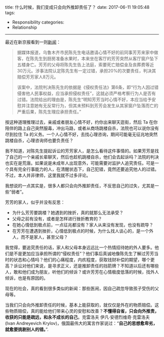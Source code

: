 title: 什么时候，我们变成只会向外推卸责任了？
date: 2017-06-11 19:05:48
tags:
  - Responsibility
categories:
  - Relationship
---

[新闻]: http://epaper.bjnews.com.cn/html/2017-06/06/content_684198.htm?div=-1

最近在新京报看到一则[新闻][]：  

>据媒体报道，乌鲁木齐市民陈先生电话邀请心情不好的前同事芳芳来家中做客，在陈先生到厨房准备水果时，本来坐在客厅的芳芳突然从客厅窗户坠下五楼身亡。芳芳的父母将陈先生告上法庭，索要死亡赔偿金及丧葬费等近30万元。涉事法院认定陈先生有一定过错，承担20%的次要责任，判决其赔偿芳芳家人8万元。  
>
>该案中，法院判决陈先生的依据是《侵权责任法》第6条，即“行为人因过错侵害他人民事权益，应当承担侵权责任”，这就必须严格考察行为人是否有过错。法院给出的理由是，陈先生“明知芳芳当时心情不好，本应当给予安慰并注意她有无反常行为，但其未预料到芳芳会发生从其家窗户坠落而亡的严重后果，陈先生理应承担责任。”  

按这种道理推理过去，亲戚或者朋友心情不好，约你出来聊天逛街，然后 Ta 在你陪伴的路上自己突然服毒，冲出马路，或者从商场跳楼自杀，法院也可以说你没有尽到拉住 Ta 的义务。一个人心情不好，去找心理咨询，期间可能毫无征兆地突然跳楼自杀，心理咨询师也要负责任？  

我不知道，对陈先生提起诉讼的芳芳家人，是怎么看待这件事情的。如果芳芳是找了自己的一个亲戚长辈聊天，然后也趁机跳楼自杀，他们会去起诉吗？法院的判决也实在是荒唐。如果说是未成年人出现意外，可能需要对监护人追究责任。可是一个具有完全行事能力的人，在清醒状态下，自己犯错，竟然还要追究他人的过错。不过，本人并非律师，这里我就不过多评论。  

我想说的一点其实是，很多人都只会向外推卸责任，不反思自己的过失，尤其是一些“弱者”。  

芳芳的家人，似乎并没有反思：  

* 为什么芳芳要跳楼？她遇到的挫折，真的就那么无法承受？  
* 父母之前有没有，或者是怎样进行挫折教育的？  
* 在她心情低到极点前，一点征兆都没有？家人从来没有发现，也没有疏导？  
* 在芳芳在遭遇到挫折，心情低到极点的时候，为什么找人谈心的，是一个外人，而不是家人，甚至父母？  

我觉得，要追究责任的话，家人和父母本身远远比一个热情招待她的外人要多。他们是不是更加应当承担所谓的“侵权责任”？他们事后真诚地像陈先生了解过芳芳当时的状态和心情吗？他们的心痛程度，内疚程度，获取钱财补偿的期望，哪个更高？诉讼对他们来说，是寻求正义，还是推卸责任的挡箭牌？不知道以后还有哪些人，敢和他们成为朋友，听他们的倾诉？或许芳芳在心情极度低落的时候，找外人倾诉，也是有原因的。  

现在的社会，真的看到很多类似的新闻：那些医闹，因自己疏忽导致孩子受伤的父母等。  

当我们只会向外推卸责任的时候，基本上能获取的，就仅仅是外在的物质赔偿。这些物质赔偿，真的能给他们带来心灵的安慰和改善？**不懂得自省，只会向外推责，收获的只能是疏远，和永不成长的自己**。克雷洛夫 伊凡·安德烈维奇·克雷洛夫(Ivan Andreyevich Krylov)，俄国最伟大的寓言作家说过：“**自己的思想愈卑劣，就愈要挑剔别人的错。**”.  
